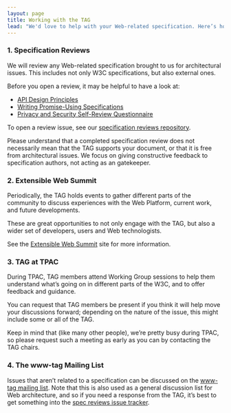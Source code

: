 ```yaml
---
layout: page
title: Working with the TAG
lead: "We'd love to help with your Web-related specification. Here’s how."
---
```


### 1. Specification Reviews

We will review any Web-related specification brought to us for architectural issues. This includes not only W3C specifications, but also external ones.

Before you open a review, it may be helpful to have a look at:

* [API Design Principles](https://w3ctag.github.io/design-principles/)
* [Writing Promise-Using Specifications](http://www.w3.org/2001/tag/doc/promises-guide)
* [Privacy and Security Self-Review Questionnaire](https://w3ctag.github.io/security-questionnaire/)

To open a review issue, see our [specification reviews repository](https://github.com/w3ctag/spec-reviews).

Please understand that a completed specification review does not necessarily mean that the TAG supports your document, or that it is free from architectural issues. We focus on giving constructive feedback to specification authors, not acting as an gatekeeper.


### 2. Extensible Web Summit

Periodically, the TAG holds events to gather different parts of the community to discuss experiences with the Web Platform, current work, and future developments.

These are great opportunities to not only engage with the TAG, but also a wider set of developers, users and Web technologists. 

See the [Extensible Web Summit](https://extensiblewebsummit.org/) site for more information.


### 3. TAG at TPAC

During TPAC, TAG members attend Working Group sessions to help them understand what’s going on in different parts of the W3C, and to offer feedback and guidance.

You can request that TAG members be present if you think it will help move your discussions forward; depending on the nature of the issue, this might include some or all of the TAG. 

Keep in mind that (like many other people), we’re pretty busy during TPAC, so please request such a meeting as early as you can by contacting the TAG chairs.


### 4. The www-tag Mailing List

Issues that aren’t related to a specification can be discussed on the [www-tag mailing list](https://lists.w3.org/Archives/Public/www-tag/). Note that this is also used as a general discussion list for Web architecture, and so if you need a response from the TAG, it’s best to get something into the [spec reviews issue tracker](https://github.com/w3ctag/spec-reviews).
